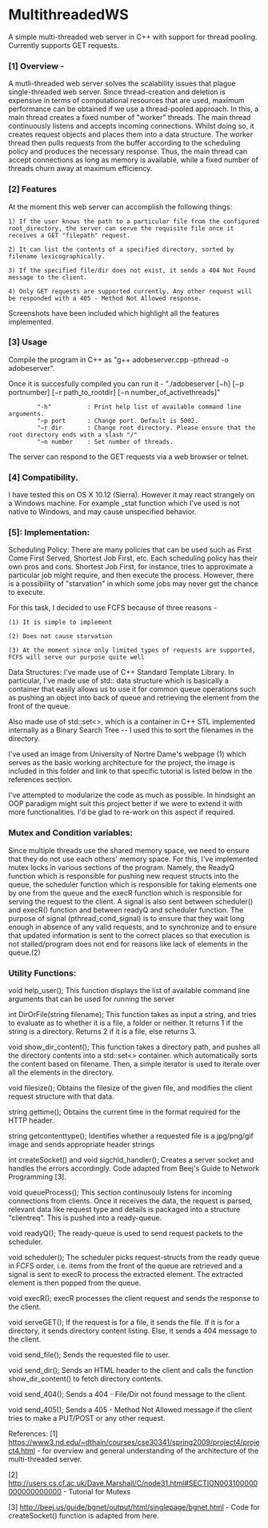 # MultithreadedWS
A simple multi-threaded web server in C++ with support for thread pooling. Currently supports GET requests.

### [1] Overview -

A mutli-threaded web server solves the scalability issues that plague single-threaded web server. Since thread-creation and deletion is expensive in terms of computational resources that are used, maximum performance can be obtained if we use a thread-pooled approach. In this, a main thread creates a fixed number of "worker" threads. The main thread continuously listens and accepts incoming connections. Whilst doing so, it creates request objects and places them into a data structure. The worker thread then pulls requests from the buffer according to the scheduling policy and produces the necessary response. Thus, the main thread can accept connections as long as memory is available, while a fixed number of threads churn away at maximum efficiency.

### [2] Features

At the moment this web server can accomplish the following things:

	1) If the user knows the path to a particular file from the configured root_directory, the server can serve the requisite file once it receives a GET "filepath" request.
	
	2) It can list the contents of a specified directory, sorted by filename lexicographically. 
	
	3) If the specified file/dir does not exist, it sends a 404 Not Found message to the client.
	
	4) Only GET requests are supported currently. Any other request will be responded with a 405 - Method Not Allowed response.
	
Screenshots have been included which highlight all the features implemented.

### [3] Usage

Compile the program in C++ as "g++ adobeserver.cpp -pthread -o adobeserver".

Once it is succesfully compiled you can run it - "./adobeserver [−h] [−p portnumber] [−r path_to_rootdir] [−n number_of_activethreads]"

			"-h"          : Print help list of available command line arguments.
	        "−p port      : Change port. Default is 5002.
	        "−r dir       : Change root directory. Please ensure that the root directory ends with a slash "/"
	        "−n number    : Set number of threads.

The server can respond to the GET requests via a web browser or telnet. 

### [4] Compatibility.
I have tested this on OS X 10.12 (Sierra). However it may react strangely on a Windows machine. For example _stat function which I've used is not native to Windows, and may cause unspecified behavior.

### [5]: Implementation:

Scheduling Policy: There are many policies that can be used such as First Come First Served, Shortest Job First, etc. Each scheduling policy has their own pros and cons. Shortest Job First, for instance, tries to approximate a particular job might require, and then execute the process. However, there is a possibility of "starvation" in which some jobs may never get the chance to execute. 

For this task, I decided to use FCFS because of three reasons - 

	(1) It is simple to implement
	
	(2) Does not cause starvation
	
	(3) At the moment since only limited types of requests are supported, FCFS will serve our purpose quite well

Data Structures: I've made use of C++ Standard Template Library. In particular, I've made use of std::<queue> data structure which is basically a container that easily allows us to use it for common queue operations such as pushing an object into back of queue and retrieving the element from the front of the queue.

Also made use of std::set<>, which is a container in C++ STL implemented internally as a Binary Search Tree -- I used this to sort the filenames in the directory.

I've used an image from University of Nortre Dame's webpage (1) which serves as the basic working architecture for the project, the image is included in this folder and link to that specific tutorial is listed below in the references section.

I've attempted to modularize the code as much as possible. In hindsight an OOP paradigm might suit this project better if we were to extend it with more functionalities. I'd be glad to re-work on this aspect if required.


### Mutex and Condition variables:

Since multiple threads use the shared memory space, we need to ensure that they do not use each others' memory space. For this, I've implemented mutex locks in various sections of the program. Namely, the ReadyQ function which is responsible for pushing new request structs into the queue, the scheduler function which is responsible for taking elements one by one from the queue and the execR function which is responsible for serving the request to the client. 
A signal is also sent between scheduler() and execR() function and between readyQ and scheduler function. The purpose of signal (pthread_cond_signal) is to ensure that they wait long enough in absence of any valid requests, and to synchronize and to ensure that updated information is sent to the correct places so that execution is not stalled/program does not end for reasons like lack of elements in the queue.(2)

### Utility Functions: 

void help_user();
	This function displays the list of available command line arguments that can be used for running the server

int DirOrFile(string filename);
	This function takes as input a string, and tries to evaluate as to whether it is a file, a folder or neither. It returns 1 if the string is a directory. Returns 2 if it is a file, else returns 3.

void show_dir_content();
	This function takes a directory path, and pushes all the directory contents into a std::set<> container. which automatically sorts the content based on filename. Then, a simple iterator is used to iterate over all the elements in the  directory.

void filesize();
	Obtains the filesize of the given file, and modifies the client request structure with that data.

string gettime();
	Obtains the current time in the format required for the HTTP header.

string getcontenttype();
	Identifies whether a requested file is a jpg/png/gif image and sends appropriate header strings

int createSocket() and void sigchld_handler();
	Creates a server socket and handles the errors accordingly. Code adapted from Beej's Guide to Network Programming [3].

void queueProcess();
	This section continusouly listens for incoming connections from clients. Once it receives the data, the request is parsed, relevant data like request type and details is packaged into a structure "clientreq". This is pushed into a ready-queue.

void readyQ();
	The ready-queue is used to send request packets to the scheduler. 

void scheduler();
	The scheduler picks request-structs from the ready queue in FCFS order, i.e. items from the front of the queue are retrieved and a signal is sent to execR to process the extracted element. The extracted element is then popped from the queue. 

void execR();
	execR processes the client request and sends the response to the client.

void serveGET();
	If the request is for a file, it sends the file. If it is for a directory, it sends directory content listing. Else, it sends a 404 message to the client.

void send_file();
	Sends the requested file to user. 

void send_dir();
	Sends an HTML header to the client and calls the function show_dir_content() to fetch directory contents.

void send_404();
	Sends a 404 - File/Dir not found message to the client.

void send_405();
	Sends a 405 - Method Not Allowed message if the client tries to make a PUT/POST or any other request.


References:
[1] https://www3.nd.edu/~dthain/courses/cse30341/spring2009/project4/project4.html - for overview and general understanding of the architecture of the multi-threaded server.

[2] http://users.cs.cf.ac.uk/Dave.Marshall/C/node31.html#SECTION003100000000000000000 - Tutorial for Mutexs

[3] http://beej.us/guide/bgnet/output/html/singlepage/bgnet.html - Code for createSocket() function is adapted from here.



